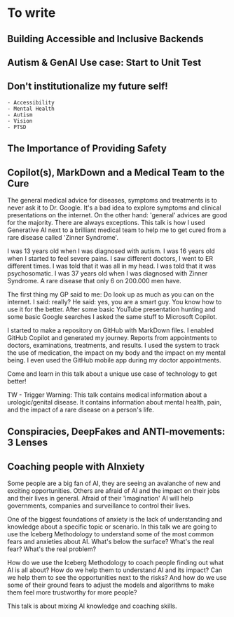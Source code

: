 # To write

## Building Accessible and Inclusive Backends

## Autism & GenAI Use case: Start to Unit Test

## Don't institutionalize my future self!

    - Accessibility
    - Mental Health
    - Autism
    - Vision 
    - PTSD

## The Importance of Providing Safety

## Copilot(s), MarkDown and a Medical Team to the Cure

The general medical advice for diseases, symptoms and treatments is to never ask it to Dr. Google. It's a bad idea to explore symptoms and clinical presentations on the internet. On the other hand: 'general' advices are good for the majority. There are always exceptions. This talk is how I used Generative AI next to a brilliant medical team to help me to get cured from a rare disease called 'Zinner Syndrome'.

I was 13 years old when I was diagnosed with autism. I was 16 years old when I started to feel severe pains. I saw different doctors, I went to ER different times. I was told that it was all in my head. I was told that it was psychosomatic. I was 37 years old when I was diagnosed with Zinner Syndrome. A rare disease that only 6 on 200.000 men have.

The first thing my GP said to me: Do look up as much as you can on the internet. I said: really? He said: yes, you are a smart guy. You know how to use it for the better. After some basic YouTube presentation hunting and some basic Google searches I asked the same stuff to Microsoft Copilot.

I started to make a repository on GitHub with MarkDown files. I enabled GitHub Copilot and generated my journey. Reports from appointments to doctors, examinations, treatments, and results. I used the system to track the use of medication, the impact on my body and the impact on my mental being. I even used the GitHub mobile app during my doctor appointments.

Come and learn in this talk about a unique use case of technology to get better!

TW - Trigger Warning: This talk contains medical information about a urologic/genital disease. It contains information about mental health, pain, and the impact of a rare disease on a person's life.

## Conspiracies, DeepFakes and ANTI-movements: 3 Lenses

## Coaching people with AInxiety

Some people are a big fan of AI, they are seeing an avalanche of new and exciting opportunities. Others are afraid of AI and the impact on their jobs and their lives in general. Afraid of their 'imagination' AI will help governments, companies and surveillance to control their lives.

One of the biggest foundations of anxiety is the lack of understanding and knowledge about a specific topic or scenario. In this talk we are going to use the Iceberg Methodology to understand some of the most common fears and anxieties about AI. What's below the surface? What's the real fear? What's the real problem?

How do we use the Iceberg Methodology to coach people finding out what AI is all about? How do we help them to understand AI and its impact? Can we help them to see the opportunities next to the risks? And how do we use some of their ground fears to adjust the models and algorithms to make them feel more trustworthy for more people?

This talk is about mixing AI knowledge and coaching skills.
